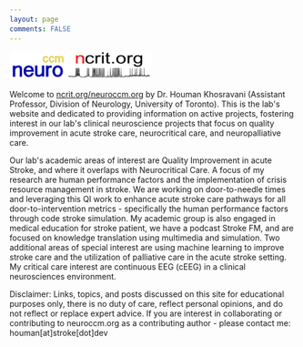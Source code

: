 ```yaml
---
layout: page
comments: FALSE
---
```

<p><img id="neuroccm" src="neuroccm.png" alt="logo for neuroccm" width="100" height="50"><img id="ncrit" src="neuroccm_ver02.png" alt="logo for neuroccm" width="150" height="50"></p>

Welcome to [ncrit.org/neuroccm.org](https://ncrit.org) by Dr. Houman Khosravani (Assistant Professor, Division of Neurology, University of Toronto). This is the lab's website and dedicated to providing information on active projects, fostering interest in our lab's clinical neuroscience projects that focus on quality improvement in acute stroke care, neurocritical care, and neuropalliative care.

Our lab's academic areas of interest are Quality Improvement in acute Stroke, and where it overlaps with Neurocritical Care. A focus of my research are human performance factors and the implementation of crisis resource management in stroke. We are working on door-to-needle times and leveraging this QI work to enhance acute stroke care pathways for all door-to-intervention metrics - specifically the human performance factors through code stroke simulation. My academic group is also engaged in medical education for stroke patient, we have a podcast Stroke FM, and are focused on knowledge translation using multimedia and simulation. Two additional areas of special interest are using machine learning to improve stroke care and the utilization of palliative care in the acute stroke setting. My critical care interest are continuous EEG (cEEG) in a clinical neurosciences environment.

Disclaimer: Links, topics, and posts discussed on this site for educational purposes only, there is no duty of care, reflect personal opinions, and do not reflect or replace expert advice. If you are interest in collaborating or contributing to neuroccm.org as a contributing author - please contact me: houman[at]stroke[dot]dev
